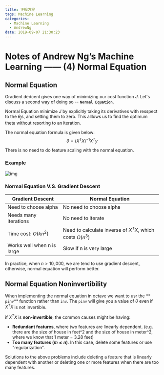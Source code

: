 ```yaml
---
title: 正规方程
tags: Machine Learning
categories:
  - Machine Learning
  - AndrewNg
date: 2019-09-07 21:30:23
---
```



# Notes of Andrew Ng’s Machine Learning —— (4) Normal Equation

## Normal Equation

Gradient dedcent gives one way of minimizing our cost function $J$. Let's discuss a second way of doing so -- **`Normal Equation`**.

Normal Equation minimize $J$ by explicitly taking its derivatives with resspect to the $\theta_j$s, and setting them to zero. This alllows us to find the optimum theta without resorting to an iteration.

The normal equation formula is given below:
$$
\theta = (X^TX)^{-1}X^Ty
$$


There is no need to do feature scaling with the normal equation.

### Example

![img](https://tva1.sinaimg.cn/large/006y8mN6ly1g6oul2lb93j30gq09dgn1.jpg)

### Normal Equation V.S. Gradient Descent

| Gradient Descent           | Normal Equation                                           |
| -------------------------- | --------------------------------------------------------- |
| Need to choose alpha       | No need to choose alpha                                   |
| Needs many iterations      | No need to iterate                                        |
| Time cost: $O(kn^2)$       | Need to calculate inverse of $X^TX$, which costs $O(n^3)$ |
| Works well when n is large | Slow if n is very large                                   |

In practice, when $n > 10,000$, we are tend to use gradient descent, otherwise, normal equation will perform better.

## Normal Equation Noninvertibility

When implementing the normal equation in octave we want to usr the ** `pinv`** function rather than `inv`. The `pinv` will give you a value of $\theta$ even if $X^TX$ is not invertible.

if $X^TX$ is **non-invertible**, the common causes might be having:

- **Redundant features**, where two features are linearly dependent. (e.g. there are the size of house in feet^2 and the size of house in meter^2, where we know that 1 meter = 3.28 feet)
- **Too many features ($m \le n$)**. In this case, delete some features or use "regularization".

Solutions to the above problems include deleting a feature that is linearly dependent with another or deleting one or more features when there are too many features.